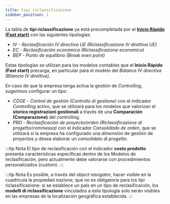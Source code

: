 ```yaml
---
title: tipi riclassificazione
sidebar_position: 1
---
```


La tabla de **tipi riclassificazione** ya está precompletada por el [**Inicio Rápido (Fast start)**](/docs/guide/fast-start) con las siguientes tipologías:  
- *IV - Reclasificación IV directiva UE (Riclassificazione IV direttiva UE)*  
- *EC - Reclasificación económica (Riclassificazione economico)*  
- *BEP - Punto de equilibrio (Break even point)*  

Estas tipologías se utilizan para los modelos contables que el **Inicio Rápido (Fast start)** precarga, en particular para el modelo del *Balance IV directiva (Bilancio IV direttiva)*.

En caso de que la empresa tenga activa la gestión de *Controlling*, sugerimos configurar un tipo:  
- *COGE - Control de gestión (Controllo di gestione)* con el indicador *Controlling* activo, que se utilizará para los modelos que valorizan el **storico registrazioni gestionali** a través de una **Comparación (Comparazione)** del controlling.  
- *PRO - Reclasificación de proyecto/orden (Riclassificazione di progetto/commessa)* con el indicador *Consolidado de orden*, que se utilizará si la empresa ha configurado una *dimensión* de gestión de proyectos y desea elaborar un *consolidato di progetto*.  

:::tip Nota
El tipo de reclasificación con el indicador **costo prodotto** presenta características específicas dentro de los Modelos de reclasificación, pero actualmente debe valorarse con procedimientos personalizados (custom).
:::

:::tip Nota
Es posible, a través del *object navigator*, hacer visible en la cuadrícula la propiedad *nazione*, que no es obligatoria para los tipi riclassificazione: si se establece un país en un tipo de reclasificación, los **modelli di riclassificazione** vinculados a esta tipología solo serán visibles en las empresas de la localización geográfica establecida.
:::